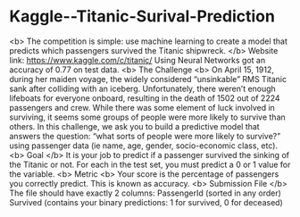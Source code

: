 # Kaggle--Titanic-Surival-Prediction
&lt;b> The competition is simple: use machine learning to create a model that predicts which passengers survived the Titanic shipwreck. &lt;/b>  Website link: https://www.kaggle.com/c/titanic/  Using Neural Networks got an accuracy of 0.77 on test data.  &lt;b> The Challenge &lt;b>  On April 15, 1912, during her maiden voyage, the widely considered “unsinkable” RMS Titanic sank after colliding with an iceberg. Unfortunately, there weren’t enough lifeboats for everyone onboard, resulting in the death of 1502 out of 2224 passengers and crew. While there was some element of luck involved in surviving, it seems some groups of people were more likely to survive than others.  In this challenge, we ask you to build a predictive model that answers the question: “what sorts of people were more likely to survive?” using passenger data (ie name, age, gender, socio-economic class, etc).  &lt;b> Goal &lt;/b> It is your job to predict if a passenger survived the sinking of the Titanic or not. For each in the test set, you must predict a 0 or 1 value for the variable.  &lt;b> Metric &lt;b> Your score is the percentage of passengers you correctly predict. This is known as accuracy.  &lt;b> Submission File &lt;/b> The file should have exactly 2 columns: PassengerId (sorted in any order) Survived (contains your binary predictions: 1 for survived, 0 for deceased)

